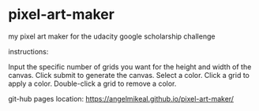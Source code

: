 # pixel-art-maker
my pixel art maker for the udacity google scholarship challenge

instructions:

Input the specific number of grids you want for the height and width of the canvas.
Click submit to generate the canvas.
Select a color.
Click a grid to apply a color.
Double-click a grid to remove a color.

git-hub pages location:   https://angelmikeal.github.io/pixel-art-maker/
